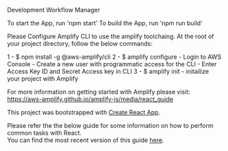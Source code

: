 Development Workflow Manager

To start the App, run 'npm start'
To build the App, run 'npm run build'

Please Configure Amplify CLI to use the amplify toolchaing.
At the root of your project directory, follow the below commands:

1 - $ npm install -g @aws-amplify/cli
2 - $ amplify configure 
        - Login to AWS Console
        - Create a new user with programmatic access for the CLI
        - Enter Access Key ID and Secret Access key in CLI
3 - $ amplify init
        - initailize your project with Amplify

For more information on getting started with Amplify please visit:
https://aws-amplify.github.io/amplify-js/media/react_guide




This project was bootstrapped with [Create React App](https://github.com/facebook/create-react-app).

Please refer the the below guide for some information on how to perform common tasks with React.<br>
You can find the most recent version of this guide [here](https://github.com/facebook/create-react-app/blob/master/packages/react-scripts/template/README.md).

